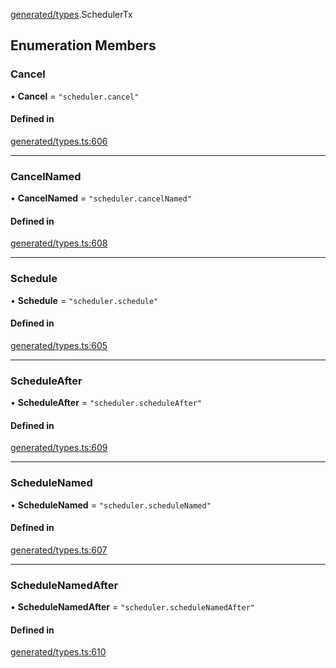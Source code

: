 [generated/types](../../../Modules/Generated/Types.md).SchedulerTx

## Enumeration Members

### Cancel

• **Cancel** = ``"scheduler.cancel"``

#### Defined in

[generated/types.ts:606](https://github.com/PolymeshAssociation/polymesh-sdk/blob/15be87e8/src/generated/types.ts#L606)

___

### CancelNamed

• **CancelNamed** = ``"scheduler.cancelNamed"``

#### Defined in

[generated/types.ts:608](https://github.com/PolymeshAssociation/polymesh-sdk/blob/15be87e8/src/generated/types.ts#L608)

___

### Schedule

• **Schedule** = ``"scheduler.schedule"``

#### Defined in

[generated/types.ts:605](https://github.com/PolymeshAssociation/polymesh-sdk/blob/15be87e8/src/generated/types.ts#L605)

___

### ScheduleAfter

• **ScheduleAfter** = ``"scheduler.scheduleAfter"``

#### Defined in

[generated/types.ts:609](https://github.com/PolymeshAssociation/polymesh-sdk/blob/15be87e8/src/generated/types.ts#L609)

___

### ScheduleNamed

• **ScheduleNamed** = ``"scheduler.scheduleNamed"``

#### Defined in

[generated/types.ts:607](https://github.com/PolymeshAssociation/polymesh-sdk/blob/15be87e8/src/generated/types.ts#L607)

___

### ScheduleNamedAfter

• **ScheduleNamedAfter** = ``"scheduler.scheduleNamedAfter"``

#### Defined in

[generated/types.ts:610](https://github.com/PolymeshAssociation/polymesh-sdk/blob/15be87e8/src/generated/types.ts#L610)
